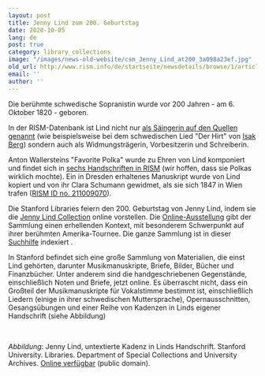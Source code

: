```yaml
---
layout: post
title: Jenny Lind zum 200. Geburtstag
date: 2020-10-05
lang: de
post: true
category: library_collections
image: "/images/news-old-website/csm_Jenny_Lind_at200_3a098a23ef.jpg"
old_url: http://www.rism.info/de/startseite/newsdetails/browse/1/article/64/jenny-lind-at-200.html
email: ''
author: ''
---
```


Die berühmte schwedische Sopranistin wurde vor 200 Jahren - am 6. Oktober 1820 - geboren.

In der RISM-Datenbank ist Lind nicht nur [als Säingerin auf den Quellen genannt](https://opac.rism.info/search?View=rism&q=jenny+lind) (wie beispielsweise bei dem schwedischen Lied "Der Hirt" von [Isak Berg](https://opac.rism.info/search?View=rism&q=jenny+lind+berg+hirt)) sondern auch als Widmungsträgerin, Vorbesitzerin und Schreiberin.   
  
Anton Wallersteins "Favorite Polka" wurde zu Ehren von Lind komponiert und findet sich in [sechs Handschriften in RISM](https://opac.rism.info/search?View=rism&q=jenny+lind+polka) (wir hoffen, dass sie Polkas wirklich mochte). Ein in Dresden erhaltenes Manuskript wurde von Lind kopiert und von ihr Clara Schumann gewidmet, als sie sich 1847 in Wien trafen ([RISM ID no. 211009070](https://opac.rism.info/search?id=211009070&View=rism)).   
  
Die Stanford Libraries feiern den 200. Geburtstag von Jenny Lind, indem sie die [Jenny Lind Collection](https://exhibits.stanford.edu/rare-music/browse/jenny-lind) online vorstellen. Die [Online-Ausstellung](https://exhibits.stanford.edu/rare-music/feature/manuscripts-from-the-jenny-lind-collection) gibt der Sammlung einen erhellenden Kontext, mit besonderem Schwerpunkt auf ihrer berühmten Amerika-Tournee. Die ganze Sammlung ist in dieser [Suchhilfe](https://oac.cdlib.org/findaid/ark:/13030/tf6b69n838/) indexiert .  
  
In Stanford befindet sich eine große Sammlung von Materialien, die einst Lind gehörten, darunter Musikmanuskripte, Briefe, Bilder, Bücher und Finanzbücher. Unter anderem sind die handgeschriebenen Gegenstände, einschließlich Noten und Briefe, jetzt online. Es überrascht nicht, dass ein Großteil der Musikmanuskripte für Vokalstimme bestimmt ist, einschließlich Liedern (einige in ihrer schwedischen Muttersprache), Opernausschnitten, Gesangsübungen und einer Reihe von Kadenzen in Linds eigener Handschrift (siehe Abbildung)

&nbsp;

_Abbildung_: Jenny Lind, untextierte Kadenz in Linds Handschrift. Stanford University. Libraries. Department of Special Collections and University Archives. [Online verfügbar](https://purl.stanford.edu/xz152pr8763) (public domain).

&nbsp;